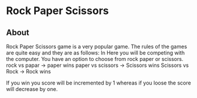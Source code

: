 # Rock Paper Scissors

## About 
Rock Paper Scissors game is a very popular game. The rules of the games are quite easy and they are as follows:
In Here you will be competing with the computer. 
You have an option to choose from rock paper or scissors. 
rock vs papar -> paper wins
paper vs scissors -> Scissors wins
Scissors vs Rock -> Rock wins 

If you win you score will be incremented by 1 whereas if you loose the score will decrease by one.

